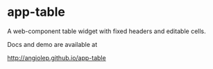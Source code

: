 # app-table
A web-component table widget with fixed headers and editable cells.

Docs and demo are available at

  http://angiolep.github.io/app-table


